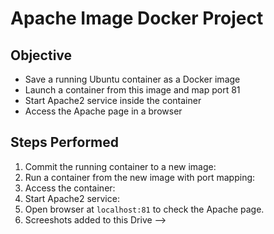 # Apache Image Docker Project

## Objective
- Save a running Ubuntu container as a Docker image
- Launch a container from this image and map port 81
- Start Apache2 service inside the container
- Access the Apache page in a browser

## Steps Performed
1. Commit the running container to a new image:
2. Run a container from the new image with port mapping:
3. Access the container:
4. Start Apache2 service:
5. Open browser at `localhost:81` to check the Apache page.
6. Screeshots added to this Drive --> 

